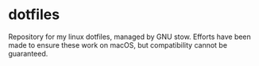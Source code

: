 # dotfiles
Repository for my linux dotfiles, managed by GNU stow. Efforts have been made to ensure these work on macOS, but compatibility cannot be guaranteed.
